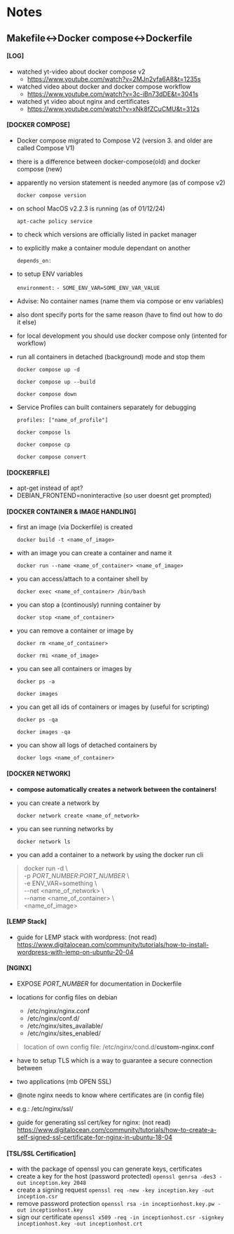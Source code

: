 # Notes

## Makefile<->Docker compose<->Dockerfile

#### [LOG]
- watched yt-video about docker compose v2
    - https://www.youtube.com/watch?v=2MJn2yfa6A8&t=1235s
- watched video about docker and docker compose workflow
    - https://www.youtube.com/watch?v=3c-iBn73dDE&t=3041s
- watched yt video about nginx and certificates
    - https://www.youtube.com/watch?v=xNk8fZCuCMU&t=312s

#### [DOCKER COMPOSE]
- Docker compose migrated to Compose V2
(version 3. and older are called Compose V1)
- there is a difference between docker-compose(old) and docker compose (new)
- apparently no version statement is needed anymore (as of compose v2)

    ` docker compose version `

- on school MacOS v2.2.3 is running (as of 01/12/24)

    ` apt-cache policy service `

- to check which versions are officially listed in packet manager

- to explicitly make a container module dependant on another

    ` depends_on: `

- to setup ENV variables

    ` environment: `
    ` - SOME_ENV_VAR=SOME_ENV_VAR_VALUE `

- Advise: No container names (name them via compose or env variables)
- also dont specify ports for the same reason (have to find out how to do it else)
- for local development you should use docker compose only (intented for workflow)

- run all containers in detached (background) mode and stop them

    ` docker compose up -d `

    ` docker compose up --build `

    ` docker compose down `

- Service Profiles can built containers separately for debugging

    ` profiles: ["name_of_profile"] `

    ` docker compose ls `

    ` docker compose cp `

    ` docker compose convert `

#### [DOCKERFILE]
- apt-get instead of apt?
- DEBIAN_FRONTEND=noninteractive (so user doesnt get prompted)

#### [DOCKER CONTAINER & IMAGE HANDLING]
- first an image (via Dockerfile) is created 

    ` docker build -t <name_of_image> `

- with an image you can create a container and name it

    ` docker run --name <name_of_container> <name_of_image> `

- you can access/attach to a container shell by

    ` docker exec <name_of_container> /bin/bash `

- you can stop a (continously) running container by

    ` docker stop <name_of_container> `

- you can remove a container or image by

    ` docker rm <name_of_container> `

    ` docker rmi <name_of_image> `

- you can see all containers or images by

    ` docker ps -a `

    ` docker images `

- you can get all ids of containers or images by (useful for scripting)

    ` docker ps -qa `

    ` docker images -qa `

- you can show all logs of detached containers by

    ` docker logs <name_of_container> `

#### [DOCKER NETWORK]

- **compose automatically creates a network between the containers!**

- you can create a network by

    ` docker network create <name_of_network> `

- you can see running networks by

    ` docker network ls `

- you can add a container to a network by using the docker run cli

>   docker run -d \  
>   -p *PORT_NUMBER*:*PORT_NUMBER* \  
>   -e ENV_VAR=something \  
>   --net <name_of_network> \  
>   --name <name_of_container> \  
>   <name_of_image>

#### [LEMP Stack]
- guide for LEMP stack with wordpress: (not read)
https://www.digitalocean.com/community/tutorials/how-to-install-wordpress-with-lemp-on-ubuntu-20-04

#### [NGINX]
- EXPOSE *PORT_NUMBER* for documentation in Dockerfile

- locations for config files on debian
    - /etc/nginx/nginx.conf
    - /etc/nginx/conf.d/
    - /etc/nginx/sites_available/
    - /etc/nginx/sites_enabled/

> location of own config file: /etc/nginx/cond.d/**custom-nginx.conf**

- have to setup TLS which is a way to guarantee a secure connection between
- two applications (mb OPEN SSL)
- @note nginx needs to know where certificates are (in config file)
- e.g.: /etc/nginx/ssl/

- guide for generating ssl cert/key for nginx: (not read)
https://www.digitalocean.com/community/tutorials/how-to-create-a-self-signed-ssl-certificate-for-nginx-in-ubuntu-18-04

#### [TSL/SSL Certification]
- with the package of openssl you can generate keys, certificates
- create a key for the host (password protected)
    ` openssl genrsa -des3 -out inception.key 2048 `
- create a signing request
    ` openssl req -new -key inception.key -out inception.csr `
- remove password protection
    ` openssl rsa -in inceptionhost.key.pw -out inceptionhost.key `
- sign our certificate
    ` openssl x509 -req -in inceptionhost.csr -signkey inceptionhost.key -out inceptionhost.crt `
